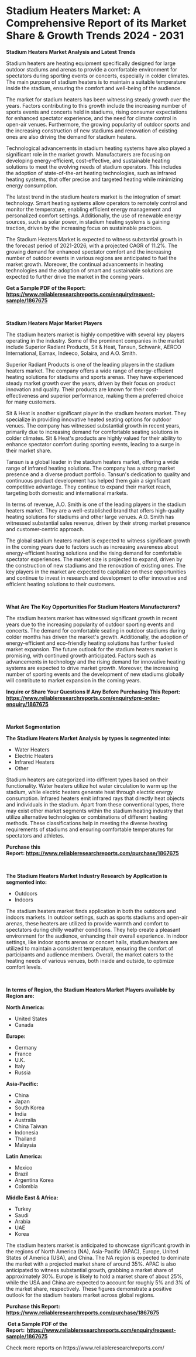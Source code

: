 <p><h1>Stadium Heaters Market: A Comprehensive Report of its Market Share & Growth Trends 2024 - 2031</h1></p><p><strong>Stadium Heaters Market Analysis and Latest Trends</strong></p>
<p><p>Stadium heaters are heating equipment specifically designed for large outdoor stadiums and arenas to provide a comfortable environment for spectators during sporting events or concerts, especially in colder climates. The main purpose of stadium heaters is to maintain a suitable temperature inside the stadium, ensuring the comfort and well-being of the audience.</p><p>The market for stadium heaters has been witnessing steady growth over the years. Factors contributing to this growth include the increasing number of sports events and concerts held in stadiums, rising consumer expectations for enhanced spectator experience, and the need for climate control in open-air venues. Furthermore, the growing popularity of outdoor sports and the increasing construction of new stadiums and renovation of existing ones are also driving the demand for stadium heaters.</p><p>Technological advancements in stadium heating systems have also played a significant role in the market growth. Manufacturers are focusing on developing energy-efficient, cost-effective, and sustainable heating solutions to meet the evolving needs of stadium operators. This includes the adoption of state-of-the-art heating technologies, such as infrared heating systems, that offer precise and targeted heating while minimizing energy consumption.</p><p>The latest trend in the stadium heaters market is the integration of smart technology. Smart heating systems allow operators to remotely control and monitor the temperature, enabling efficient energy management and personalized comfort settings. Additionally, the use of renewable energy sources, such as solar power, in stadium heating systems is gaining traction, driven by the increasing focus on sustainable practices.</p><p>The Stadium Heaters Market is expected to witness substantial growth in the forecast period of 2021-2026, with a projected CAGR of 11.2%. The growing demand for enhanced spectator comfort and the increasing number of outdoor events in various regions are anticipated to fuel the market growth. Moreover, the continual advancements in heating technologies and the adoption of smart and sustainable solutions are expected to further drive the market in the coming years.</p></p>
<p><strong>Get a Sample PDF of the Report:&nbsp; <a href="https://www.reliableresearchreports.com/enquiry/request-sample/1867675">https://www.reliableresearchreports.com/enquiry/request-sample/1867675</a></strong></p>
<p>&nbsp;</p>
<p><strong>Stadium Heaters Major Market Players</strong></p>
<p><p>The stadium heaters market is highly competitive with several key players operating in the industry. Some of the prominent companies in the market include Superior Radiant Products, Sit & Heat, Tansun, Schwank, AERCO International, Eamax, Indeeco, Solaira, and A.O. Smith.</p><p>Superior Radiant Products is one of the leading players in the stadium heaters market. The company offers a wide range of energy-efficient heating solutions for stadiums and sports arenas. They have experienced steady market growth over the years, driven by their focus on product innovation and quality. Their products are known for their cost-effectiveness and superior performance, making them a preferred choice for many customers.</p><p>Sit & Heat is another significant player in the stadium heaters market. They specialize in providing innovative heated seating options for outdoor venues. The company has witnessed substantial growth in recent years, primarily due to increasing demand for comfortable seating solutions in colder climates. Sit & Heat's products are highly valued for their ability to enhance spectator comfort during sporting events, leading to a surge in their market share.</p><p>Tansun is a global leader in the stadium heaters market, offering a wide range of infrared heating solutions. The company has a strong market presence and a diverse product portfolio. Tansun's dedication to quality and continuous product development has helped them gain a significant competitive advantage. They continue to expand their market reach, targeting both domestic and international markets.</p><p>In terms of revenue, A.O. Smith is one of the leading players in the stadium heaters market. They are a well-established brand that offers high-quality heating solutions for stadiums and other large venues. A.O. Smith has witnessed substantial sales revenue, driven by their strong market presence and customer-centric approach.</p><p>The global stadium heaters market is expected to witness significant growth in the coming years due to factors such as increasing awareness about energy-efficient heating solutions and the rising demand for comfortable spectator experiences. The market size is projected to expand, driven by the construction of new stadiums and the renovation of existing ones. The key players in the market are expected to capitalize on these opportunities and continue to invest in research and development to offer innovative and efficient heating solutions to their customers.</p></p>
<p>&nbsp;</p>
<p><strong>What Are The Key Opportunities For Stadium Heaters Manufacturers?</strong></p>
<p><p>The stadium heaters market has witnessed significant growth in recent years due to the increasing popularity of outdoor sporting events and concerts. The demand for comfortable seating in outdoor stadiums during colder months has driven the market's growth. Additionally, the adoption of energy-efficient and eco-friendly heating solutions has further fueled market expansion. The future outlook for the stadium heaters market is promising, with continued growth anticipated. Factors such as advancements in technology and the rising demand for innovative heating systems are expected to drive market growth. Moreover, the increasing number of sporting events and the development of new stadiums globally will contribute to market expansion in the coming years.</p></p>
<p><strong>Inquire or Share Your Questions If Any Before Purchasing This Report: <a href="https://www.reliableresearchreports.com/enquiry/pre-order-enquiry/1867675">https://www.reliableresearchreports.com/enquiry/pre-order-enquiry/1867675</a></strong></p>
<p>&nbsp;</p>
<p><strong>Market Segmentation</strong></p>
<p><strong>The Stadium Heaters Market Analysis by types is segmented into:</strong></p>
<p><ul><li>Water Heaters</li><li>Electric Heaters</li><li>Infrared Heaters</li><li>Other</li></ul></p>
<p><p>Stadium heaters are categorized into different types based on their functionality. Water heaters utilize hot water circulation to warm up the stadium, while electric heaters generate heat through electric energy consumption. Infrared heaters emit infrared rays that directly heat objects and individuals in the stadium. Apart from these conventional types, there may exist other market segments within the stadium heating industry that utilize alternative technologies or combinations of different heating methods. These classifications help in meeting the diverse heating requirements of stadiums and ensuring comfortable temperatures for spectators and athletes.</p></p>
<p><strong>Purchase this Report:&nbsp;<a href="https://www.reliableresearchreports.com/purchase/1867675">https://www.reliableresearchreports.com/purchase/1867675</a></strong></p>
<p>&nbsp;</p>
<p><strong>The Stadium Heaters Market Industry Research by Application is segmented into:</strong></p>
<p><ul><li>Outdoors</li><li>Indoors</li></ul></p>
<p><p>The stadium heaters market finds application in both the outdoors and indoors markets. In outdoor settings, such as sports stadiums and open-air arenas, these heaters are utilized to provide warmth and comfort to spectators during chilly weather conditions. They help create a pleasant environment for the audience, enhancing their overall experience. In indoor settings, like indoor sports arenas or concert halls, stadium heaters are utilized to maintain a consistent temperature, ensuring the comfort of participants and audience members. Overall, the market caters to the heating needs of various venues, both inside and outside, to optimize comfort levels.</p></p>
<p>&nbsp;</p>
<p><strong>In terms of Region, the Stadium Heaters Market Players available by Region are:</strong></p>
<p>
    <p> <strong> North America: </strong>
        <ul>
            <li>United States</li>
            <li>Canada</li>
        </ul>
        </p> 
    <p> <strong> Europe: </strong>
        <ul>
            <li>Germany</li>
            <li>France</li>
            <li>U.K.</li>
            <li>Italy</li>
            <li>Russia</li>
        </ul>
        </p> 
    <p> <strong> Asia-Pacific: </strong>
        <ul>
            <li>China</li>
            <li>Japan</li>
            <li>South Korea</li>
            <li>India</li>
            <li>Australia</li>
            <li>China Taiwan</li>
            <li>Indonesia</li>
            <li>Thailand</li>
            <li>Malaysia</li>
        </ul>
        </p> 
    <p> <strong> Latin America: </strong>
        <ul>
            <li>Mexico</li>
            <li>Brazil</li>
            <li>Argentina Korea</li>
            <li>Colombia</li>
        </ul>
        </p> 
    <p> <strong> Middle East & Africa: </strong>
        <ul>
            <li>Turkey</li>
            <li>Saudi</li>
            <li>Arabia</li>
            <li>UAE</li>
            <li>Korea</li>
        </ul>
    </p>
    </p>
<p><p>The stadium heaters market is anticipated to showcase significant growth in the regions of North America (NA), Asia-Pacific (APAC), Europe, United States of America (USA), and China. The NA region is expected to dominate the market with a projected market share of around 35%. APAC is also anticipated to witness substantial growth, grabbing a market share of approximately 30%. Europe is likely to hold a market share of about 25%, while the USA and China are expected to account for roughly 5% and 3% of the market share, respectively. These figures demonstrate a positive outlook for the stadium heaters market across global regions.</p></p>
<p><strong>Purchase this Report: <a href="https://www.reliableresearchreports.com/purchase/1867675">https://www.reliableresearchreports.com/purchase/1867675</a></strong></p>
<p>&nbsp;<strong>Get a Sample PDF of the Report:&nbsp;&nbsp;<a href="https://www.reliableresearchreports.com/enquiry/request-sample/1867675">https://www.reliableresearchreports.com/enquiry/request-sample/1867675</a></strong></p>
<p><strong></strong></p>
<p>Check more reports on https://www.reliableresearchreports.com/</p>